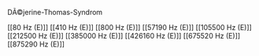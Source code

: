 DÃ©jerine-Thomas-Syndrom

[[80 Hz (E)]]
[[410 Hz (E)]]
[[800 Hz (E)]]
[[57190 Hz (E)]]
[[105500 Hz (E)]]
[[212500 Hz (E)]]
[[385000 Hz (E)]]
[[426160 Hz (E)]]
[[675520 Hz (E)]]
[[875290 Hz (E)]]